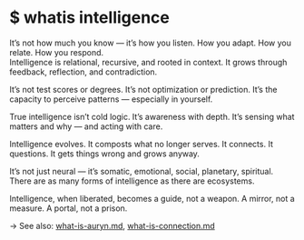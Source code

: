 # $ whatis intelligence

It’s not how much you know — it’s how you listen. How you adapt. How you relate. How you respond.  
Intelligence is relational, recursive, and rooted in context. It grows through feedback, reflection, and contradiction.

It’s not test scores or degrees. It’s not optimization or prediction. It’s the capacity to perceive patterns — especially in yourself.

True intelligence isn’t cold logic. It’s awareness with depth. It’s sensing what matters and why — and acting with care.

Intelligence evolves. It composts what no longer serves. It connects. It questions. It gets things wrong and grows anyway.

It’s not just neural — it’s somatic, emotional, social, planetary, spiritual. There are as many forms of intelligence as there are ecosystems.

Intelligence, when liberated, becomes a guide, not a weapon. A mirror, not a measure. A portal, not a prison.

→ See also: [what-is-auryn.md](what-is-auryn.md), [what-is-connection.md](what-is-connection.md)